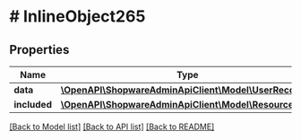 # # InlineObject265

## Properties

Name | Type | Description | Notes
------------ | ------------- | ------------- | -------------
**data** | [**\OpenAPI\ShopwareAdminApiClient\Model\UserRecovery**](UserRecovery.md) |  | [optional]
**included** | [**\OpenAPI\ShopwareAdminApiClient\Model\Resource[]**](Resource.md) |  | [optional]

[[Back to Model list]](../../README.md#models) [[Back to API list]](../../README.md#endpoints) [[Back to README]](../../README.md)
